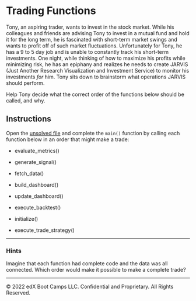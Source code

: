 # Trading Functions

Tony, an aspiring trader, wants to invest in the stock market. While his colleagues and friends are advising Tony to invest in a mutual fund and hold it for the long term, he is fascinated with short-term market swings and wants to profit off of such market fluctuations. Unfortunately for Tony, he has a 9 to 5 day job and is unable to constantly track his short-term investments. One night, while thinking of how to maximize his profits while minimizing risk, he has an epiphany and realizes he needs to create JARVIS (Just Another Research Visualization and Investment Service) to monitor his investments *for* him. Tony sits down to brainstorm what operations JARVIS should perform. 

Help Tony decide what the correct order of the functions below should be called, and why.

## Instructions

Open the [unsolved file](Unsolved/jarvis.py) and complete the `main()` function by calling each function below in an order that might make a trade:

* evaluate_metrics()

* generate_signal()

* fetch_data()

* build_dashboard()

* update_dashboard()

* execute_backtest()

* initialize()

* execute_trade_strategy()

---

### Hints

Imagine that each function had complete code and the data was all connected. Which order would make it possible to make a complete trade?

---

© 2022 edX Boot Camps LLC. Confidential and Proprietary. All Rights Reserved.
